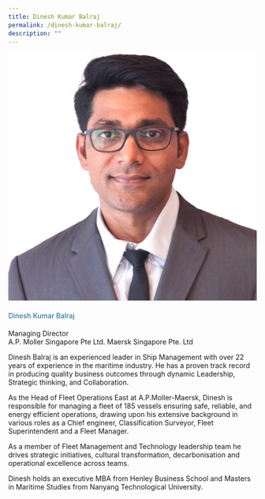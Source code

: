 ```yaml
---
title: Dinesh Kumar Balraj
permalink: /dinesh-kumar-balraj/
description: ""
---
```

<div class="row"> <div class="col is-3"> <img src="/images/Speakers_23/Session2/dinesh kumar balraj.png"> </div> <div class="col is-9 speaker-details"> <h4>Dinesh Kumar Balraj </h4> <p>Managing Director<br> A.P. Moller Singapore Pte Ltd. Maersk Singapore Pte. Ltd <br> </p> <p> Dinesh Balraj is an experienced leader in Ship Management with over 22 years of experience in the maritime industry. He has a proven track record in producing quality business outcomes through dynamic Leadership, Strategic thinking, and Collaboration. </p> <p>As the Head of Fleet Operations East at A.P.Moller-Maersk, Dinesh is responsible for managing a fleet of 185 vessels ensuring safe, reliable, and energy efficient operations, drawing upon his extensive background in various roles as a Chief engineer, Classification Surveyor, Fleet Superintendent and a Fleet Manager. </p> <p> As a member of Fleet Management and Technology leadership team he drives strategic initiatives, cultural transformation, decarbonisation and operational excellence across teams.</p> <p>Dinesh holds an executive MBA from Henley Business School and Masters in Maritime Studies from Nanyang Technological University.</p> </div> </div>





<style type="text/css"> 
    .is-left{
      text-align: left;
    }
    h4{
      font-weight: 500; 
      color: #337B9A !important;
    }
     .speaker-details p { text-align: justified; }
  </style>
